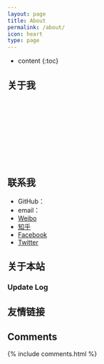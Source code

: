 ```yaml
---
layout: page
title: About
permalink: /about/
icon: heart
type: page
---
```


* content
{:toc}

## 关于我

<iframe src="" style="border: 0;height: 142px;width: 200px;overflow: hidden;" frameBorder="0"></iframe>



## 联系我

* GitHub：
* email：
* [Weibo]()
* [知乎]()
* [Facebook]()
* [Twitter]()

## 关于本站


### Update Log

## 友情链接


## Comments

{% include comments.html %}
